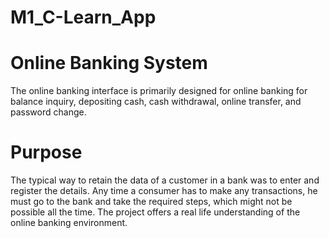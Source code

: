 # M1_C-Learn_App
# Online Banking System
The online banking interface is primarily designed for online banking for balance inquiry, depositing cash, cash withdrawal, online transfer, and password change.
# Purpose
The typical way to retain the data of a customer in a bank was to enter and register the details. Any time a consumer has to make any transactions, he must go to the bank and take the required steps, which might not be possible all the time. The project offers a real life understanding of the online banking environment.
